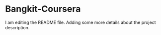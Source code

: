 # Bangkit-Coursera
I am editing the README file. Adding some more details about the project description.
